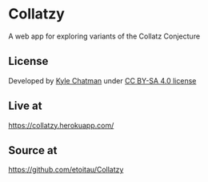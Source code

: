 # Collatzy
A web app for exploring variants of the Collatz Conjecture

## License
Developed by [Kyle Chatman](http://www.kchatman.com) under [CC BY-SA 4.0 license](https://creativecommons.org/licenses/by-sa/4.0/ "Creative Commons")

## Live at
https://collatzy.herokuapp.com/

## Source at
https://github.com/etoitau/Collatzy
